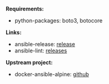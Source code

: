 **Requirements:**
- python-packages: boto3, botocore

**Links:**
- ansible-release: [release](https://docs.ansible.com/ansible/latest/roadmap/COLLECTIONS_7.html)
- ansible-lint: [releases](https://github.com/ansible/ansible-lint/releases)

**Upstream project:**
- docker-ansible-alpine: [github](https://github.com/pad92/docker-ansible-alpine/tree/master)